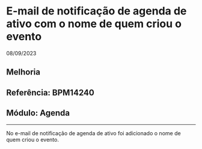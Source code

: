 # E-mail de notificação de agenda de ativo com o nome de quem criou o evento
08/09/2023
## Melhoria
## Referência: BPM14240
## Módulo: Agenda
***

No e-mail de notificação de agenda de ativo foi adicionado o nome de quem criou o evento.
